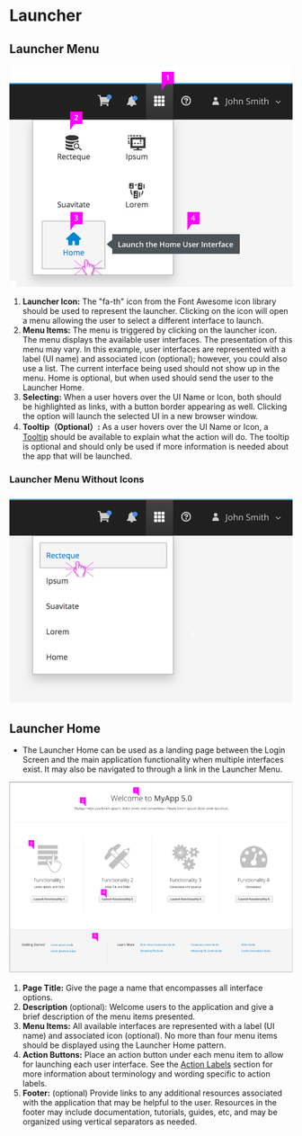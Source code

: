 # Launcher

## Launcher Menu
![Application Launcher](img/launcher-dropdown2@2x.png)

  1. **Launcher Icon:** The "fa-th" icon from the Font Awesome icon library should be used to represent the launcher. Clicking on the icon will open a menu allowing the user to select a different interface to launch.  
  2. **Menu Items:**  The menu is triggered by clicking on the launcher icon. The menu displays the available user interfaces. The presentation of this menu may vary. In this example, user interfaces are represented with a label (UI name) and associated icon (optional); however, you could also use a list. The current interface being used should not show up in the menu. Home is optional, but when used should send the user to the Launcher Home.
  3. **Selecting:** When a user hovers over the UI Name or Icon, both should be highlighted as links, with a button border appearing as well. Clicking the option will launch the selected UI in a new browser window.
  4. **Tooltip（Optional）:** As a user hovers over the UI Name or Icon, a [Tooltip](https://www.patternfly.org/pattern-library/widgets/#tooltip) should be available to explain what the action will do. The tooltip is optional and should only be used if more information is needed about the app that will be launched.

### Launcher Menu Without Icons
![Application Launcher without icons](img/launcher-dropdown3@2x.png)

## Launcher Home

* The Launcher Home can be used as a landing page between the Login Screen and the main application functionality when multiple interfaces exist. It may also be navigated to through a link in the Launcher Menu.

![Application Launcher Icon](img/LauncherHome-02.png)

1. **Page Title:** Give the page a name that encompasses all interface options.
2. **Description** (optional): Welcome users to the application and give a brief description of the menu items presented.
3. **Menu Items:** All available interfaces are represented with a label (UI name) and associated icon (optional). No more than four menu items should be displayed using the Launcher Home pattern.  
4. **Action Buttons:** Place an action button under each menu item to allow for launching each user interface. See the [Action Labels](http://www.patternfly.org/styles/terminology-and-wording/#terminology-and-wording-for-action-labels) section for more information about terminology and wording specific to action labels.
5. **Footer:** (optional) Provide links to any additional resources associated with the application that may be helpful to the user. Resources in the footer may include documentation, tutorials, guides, etc, and may be organized using vertical separators as needed.
